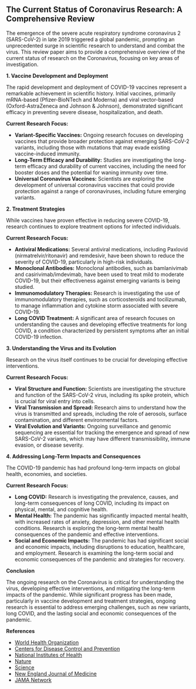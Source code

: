 ## The Current Status of Coronavirus Research: A Comprehensive Review

The emergence of the severe acute respiratory syndrome coronavirus 2 (SARS-CoV-2) in late 2019 triggered a global pandemic, prompting an unprecedented surge in scientific research to understand and combat the virus. This review paper aims to provide a comprehensive overview of the current status of research on the Coronavirus, focusing on key areas of investigation.

**1. Vaccine Development and Deployment**

The rapid development and deployment of COVID-19 vaccines represent a remarkable achievement in scientific history.  Initial vaccines, primarily mRNA-based (Pfizer-BioNTech and Moderna) and viral vector-based (Oxford-AstraZeneca and Johnson & Johnson), demonstrated significant efficacy in preventing severe disease, hospitalization, and death.  

**Current Research Focus:**

* **Variant-Specific Vaccines:**  Ongoing research focuses on developing vaccines that provide broader protection against emerging SARS-CoV-2 variants, including those with mutations that may evade existing vaccine-induced immunity.  
* **Long-Term Efficacy and Durability:**  Studies are investigating the long-term efficacy and durability of current vaccines, including the need for booster doses and the potential for waning immunity over time.
* **Universal Coronavirus Vaccines:**  Scientists are exploring the development of universal coronavirus vaccines that could provide protection against a range of coronaviruses, including future emerging variants.

**2. Treatment Strategies**

While vaccines have proven effective in reducing severe COVID-19, research continues to explore treatment options for infected individuals. 

**Current Research Focus:**

* **Antiviral Medications:**  Several antiviral medications, including Paxlovid (nirmatrelvir/ritonavir) and remdesivir, have been shown to reduce the severity of COVID-19, particularly in high-risk individuals.  
* **Monoclonal Antibodies:**  Monoclonal antibodies, such as bamlanivimab and casirivimab/imdevimab, have been used to treat mild to moderate COVID-19, but their effectiveness against emerging variants is being studied.
* **Immunomodulatory Therapies:**  Research is investigating the use of immunomodulatory therapies, such as corticosteroids and tocilizumab, to manage inflammation and cytokine storm associated with severe COVID-19.
* **Long COVID Treatment:**  A significant area of research focuses on understanding the causes and developing effective treatments for long COVID, a condition characterized by persistent symptoms after an initial COVID-19 infection.

**3. Understanding the Virus and its Evolution**

Research on the virus itself continues to be crucial for developing effective interventions.

**Current Research Focus:**

* **Viral Structure and Function:**  Scientists are investigating the structure and function of the SARS-CoV-2 virus, including its spike protein, which is crucial for viral entry into cells.
* **Viral Transmission and Spread:**  Research aims to understand how the virus is transmitted and spreads, including the role of aerosols, surface contamination, and different environmental factors.
* **Viral Evolution and Variants:**  Ongoing surveillance and genomic sequencing are essential for tracking the emergence and spread of new SARS-CoV-2 variants, which may have different transmissibility, immune evasion, or disease severity.

**4.  Addressing Long-Term Impacts and Consequences**

The COVID-19 pandemic has had profound long-term impacts on global health, economies, and societies.

**Current Research Focus:**

* **Long COVID:**  Research is investigating the prevalence, causes, and long-term consequences of long COVID, including its impact on physical, mental, and cognitive health.
* **Mental Health:**  The pandemic has significantly impacted mental health, with increased rates of anxiety, depression, and other mental health conditions. Research is exploring the long-term mental health consequences of the pandemic and effective interventions.
* **Social and Economic Impacts:**  The pandemic has had significant social and economic impacts, including disruptions to education, healthcare, and employment. Research is examining the long-term social and economic consequences of the pandemic and strategies for recovery.

**Conclusion**

The ongoing research on the Coronavirus is critical for understanding the virus, developing effective interventions, and mitigating the long-term impacts of the pandemic.  While significant progress has been made, particularly in vaccine development and treatment strategies, ongoing research is essential to address emerging challenges, such as new variants, long COVID, and the lasting social and economic consequences of the pandemic.

**References**

* [World Health Organization](https://www.who.int/emergencies/disease-outbreak-news/item/2020-DON385)
* [Centers for Disease Control and Prevention](https://www.cdc.gov/coronavirus/2019-ncov/index.html)
* [National Institutes of Health](https://covid19.nih.gov/)
* [Nature](https://www.nature.com/subjects/sars-cov-2)
* [Science](https://www.science.org/collections/coronavirus)
* [New England Journal of Medicine](https://www.nejm.org/coronavirus)
* [JAMA Network](https://jamanetwork.com/collections/46099/coronavirus-covid-19)